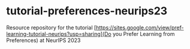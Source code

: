 # tutorial-preferences-neurips23

Resource repository for the tutorial [https://sites.google.com/view/pref-learning-tutorial-neurips?usp=sharing](Do you Prefer Learning from Preferences) at NeurIPS 2023
